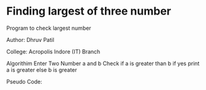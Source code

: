 # Finding largest of three number
Program to check largest number

Author: Dhruv Patil

College: Acropolis Indore (IT) Branch

Algorithim
Enter Two Number a and b Check if a is greater than b if yes print a is greater else b is greater

Pseudo Code:

